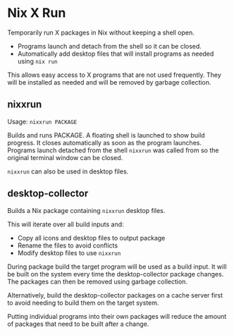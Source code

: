 # Nix X Run

Temporarily run X packages in Nix without keeping a shell open.

* Programs launch and detach from the shell so it can be closed.
* Automatically add desktop files that will install programs as needed using `nix run`

This allows easy access to X programs that are not used frequently. They will be installed as needed and will be removed by garbage collection.

## nixxrun

Usage: `nixxrun PACKAGE`

Builds and runs PACKAGE. A floating shell is launched to show build progress. It closes automatically as soon as the program launches. Programs launch detached from the shell `nixxrun` was called from so the original terminal window can be closed.

`nixxrun` can also be used in desktop files.

## desktop-collector

Builds a Nix package containing `nixxrun` desktop files.

This will iterate over all build inputs and:

* Copy all icons and desktop files to output package
* Rename the files to avoid conflicts
* Modify desktop files to use `nixxrun`

During package build the target program will be used as a build input. It will be built on the system every time the desktop-collector package changes. The packages can then be removed using garbage collection. 

Alternatively, build the desktop-collector packages on a cache server first to avoid needing to build them on the target system.

Putting individual programs into their own packages will reduce the amount of packages that need to be built after a change.

